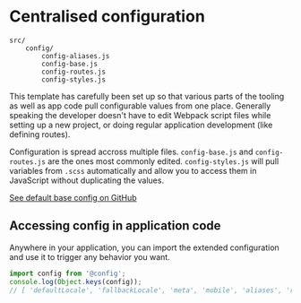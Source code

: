 
# Centralised configuration

```
src/
	config/
		config-aliases.js
		config-base.js
		config-routes.js
		config-styles.js
```

This template has carefully been set up so that various parts of the tooling as well as app code pull configurable values from one place. Generally speaking the developer doesn't have to edit Webpack script files while setting up a new project, or doing regular application development (like defining routes).

Configuration is spread accross multiple files. `config-base.js` and `config-routes.js` are the ones most commonly edited. `config-styles.js` will pull variables from `.scss` automatically and allow you to access them in JavaScript without duplicating the values.

[See default base config on GitHub](https://github.com/Eiskis/bellevue/blob/master/src/config/config-base.js)

## Accessing config in application code

Anywhere in your application, you can import the extended configuration and use it to trigger any behavior you want.

```js
import config from '@config';
console.log(Object.keys(config));
// [ 'defaultLocale', 'fallbackLocale', 'meta', 'mobile', 'aliases', 'routes', 'styles', ... ]
```
